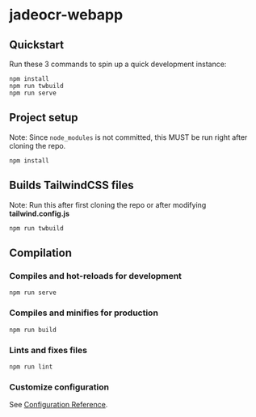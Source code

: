# jadeocr-webapp

## Quickstart
Run these 3 commands to spin up a quick development instance:
```
npm install
npm run twbuild
npm run serve
```

## Project setup
Note: Since `node_modules` is not committed, this MUST be run right after cloning the repo.
```
npm install
```

## Builds TailwindCSS files
Note: Run this after first cloning the repo or after modifying **tailwind.config.js**
```
npm run twbuild
```

## Compilation

### Compiles and hot-reloads for development
```
npm run serve
```

### Compiles and minifies for production
```
npm run build
```

### Lints and fixes files
```
npm run lint
```

### Customize configuration
See [Configuration Reference](https://cli.vuejs.org/config/).
